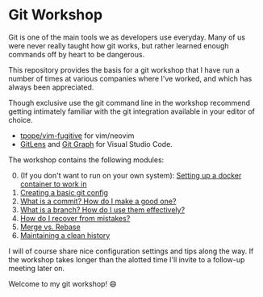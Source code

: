 # Git Workshop

Git is one of the main tools we as developers use everyday. Many of us were
never really taught how git works, but rather learned enough commands off by
heart to be dangerous.

This repository provides the basis for a git workshop that I have run a number
of times at various companies where I've worked, and which has always been
appreciated.

Though exclusive use the git command line in the workshop
recommend getting intimately familiar with the git integration available in your
editor of choice.

- [tpope/vim-fugitive](https://github.com/tpope/vim-fugitive) for vim/neovim
- [GitLens](https://marketplace.visualstudio.com/items?itemName=eamodio.gitlens)
    and [Git Graph](https://marketplace.visualstudio.com/items?itemName=mhutchie.git-graph) for Visual Studio Code.

The workshop contains the following modules:

0. (If you don't want to run on your own system): [Setting up a docker container to work in](00_setup_docker.md)
1. [Creating a basic git config](01_basic_git_config.md)
2. [What is a commit? How do I make a good one?](02_what_is_a_commit.md)
3. [What is a branch? How do I use them effectively?](03_what_is_a_branch.md)
4. [How do I recover from mistakes?](04_using_the_reflog.md)
5. [Merge vs. Rebase](05_merge_vs_rebase.md)
6. [Maintaining a clean history](06_interactive_rebase.md)

I will of course share nice configuration settings and tips along the way. If
the workshop takes longer than the alotted time I'll invite to a follow-up
meeting later on.

Welcome to my git workshop! :smile:

